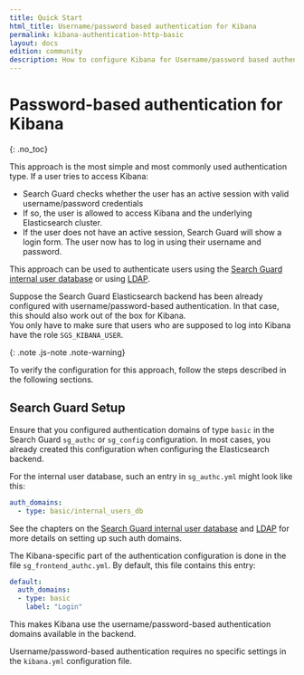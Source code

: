 ```yaml
---
title: Quick Start
html_title: Username/password based authentication for Kibana
permalink: kibana-authentication-http-basic
layout: docs
edition: community
description: How to configure Kibana for Username/password based authentication. Secure Kibana access with a login screen.
---
```

<!---
Copyright 2022 floragunn GmbH
-->

# Password-based authentication for Kibana
{: .no_toc}

This approach is the most simple and most commonly used authentication type. If a user tries to access Kibana:  

* Search Guard checks whether the user has an active session with valid username/password credentials
* If so, the user is allowed to access Kibana and the underlying Elasticsearch cluster.
* If the user does not have an active session, Search Guard will show a login form. The user now has to log in using their username and password.

This approach can be used to authenticate users using the [Search Guard internal user database](../_docs_roles_permissions/configuration_internalusers.md)  or using [LDAP](../_docs_auth_auth/auth_auth_ldap.md).

Suppose the Search Guard Elasticsearch backend has been already configured with username/password-based authentication. In that case, this should also work out of the box for Kibana.<br>You only have to make sure that users who are supposed to log into Kibana have the role `SGS_KIBANA_USER`.

{: .note .js-note .note-warning}

To verify the configuration for this approach, follow the steps described in the following sections.

## Search Guard Setup

Ensure that you configured authentication domains of type `basic` in the Search Guard `sg_authc` or `sg_config` configuration. In most cases, you already created this configuration when configuring the Elasticsearch backend.

For the internal user database, such an entry in `sg_authc.yml` might look like this:

```yaml
auth_domains:
  - type: basic/internal_users_db
```

See the chapters on the [Search Guard internal user database](../_docs_roles_permissions/configuration_internalusers.md) and [LDAP](../_docs_auth_auth/auth_auth_ldap.md) for more details on setting up such auth domains.

The Kibana-specific part of the authentication configuration is done in the file `sg_frontend_authc.yml`. By default, this file contains this entry:

```yaml
default:
  auth_domains:
  - type: basic
    label: "Login"
```

This makes Kibana use the username/password-based authentication domains available in the backend.

Username/password-based authentication requires no specific settings in the `kibana.yml` configuration file.